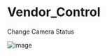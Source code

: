 # Vendor_Control
Change Camera Status

![image](https://user-images.githubusercontent.com/103159309/168502492-5f78baea-b387-4b18-872e-51dc1793e628.png)
